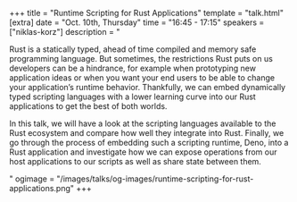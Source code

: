 +++
title = "Runtime Scripting for Rust Applications"
template = "talk.html"
[extra]
  date = "Oct. 10th, Thursday"
  time = "16:45 - 17:15"
  speakers = ["niklas-korz"]
  description = "<p>Rust is a statically typed, ahead of time compiled and memory safe programming language. But sometimes, the restrictions Rust puts on us developers can be a hindrance, for example when prototyping new application ideas or when you want your end users to be able to change your application’s runtime behavior. Thankfully, we can embed dynamically typed scripting languages with a lower learning curve into our Rust applications to get the best of both worlds.</p><p>In this talk, we will have a look at the scripting languages available to the Rust ecosystem and compare how well they integrate into Rust. Finally, we go through the process of embedding such a scripting runtime, Deno, into a Rust application and investigate how we can expose operations from our host applications to our scripts as well as share state between them.</p>"
  ogimage = "/images/talks/og-images/runtime-scripting-for-rust-applications.png"
+++
